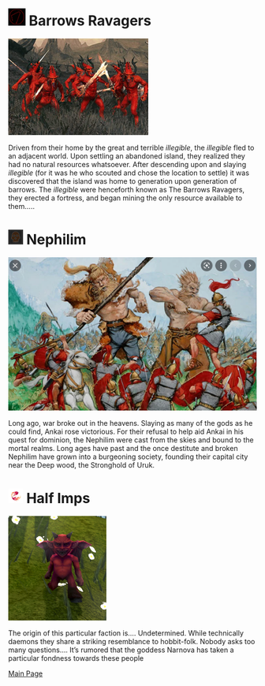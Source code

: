# <img src="BarrowsRavagersSigil.png" width="35" height="35"> Barrows Ravagers
![BR](BarrowsRavagersExample.png)

Driven from their home by the great and terrible *illegible*, the *illegible* fled to an adjacent world. Upon settling an abandoned island, they realized they had no natural resources whatsoever. 
After descending upon and slaying *illegible* (for it was he who scouted and chose the location to settle) it was discovered that the island was home to generation upon generation of barrows. The *illegible* were henceforth known as The Barrows Ravagers, they erected a fortress, and began mining the only resource available to them…..

#  <img src="NephilimSigil.png" width="30" height="30"> Nephilim 
![Ne](NephilimExample.png) 

Long ago, war broke out in the heavens. Slaying as many of the gods as he could find, Ankai rose victorious. For their refusal to help aid Ankai in his quest for dominion, the Nephilim were cast from the skies and bound to the mortal realms. Long ages have past and the once destitute and broken Nephilim have grown into a burgeoning society, founding their capital city near the Deep wood, the Stronghold of Uruk.

#  <img src="HalfimpsSymbol.png" width="30" height="30"> Half Imps 
![Hi](HalfimpsExample.png) 

The origin of this particular faction is…. Undetermined. While technically daemons they share a striking resemblance to hobbit-folk. Nobody asks too many questions…. 
It’s rumored that the goddess Narnova has taken a particular fondness towards these people

[Main Page](README.md#table-of-contents)
